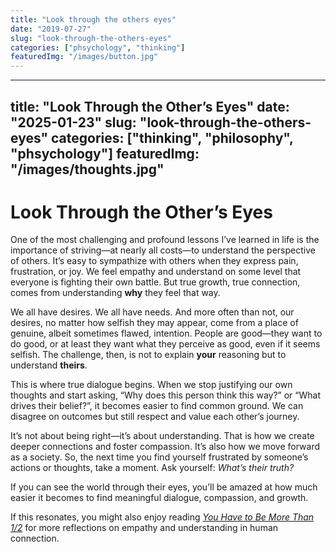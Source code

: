 ```yaml
---
title: "Look through the others eyes"
date: "2019-07-27"
slug: "look-through-the-others-eyes"
categories: ["phsychology", "thinking"]
featuredImg: "/images/button.jpg"
---
```



---
title: "Look Through the Other’s Eyes"
date: "2025-01-23"
slug: "look-through-the-others-eyes"
categories: ["thinking", "philosophy", "phsychology"]
featuredImg: "/images/thoughts.jpg"
---

# Look Through the Other’s Eyes

One of the most challenging and profound lessons I’ve learned in life is the importance of striving—at nearly all costs—to understand the perspective of others. It’s easy to sympathize with others when they express pain, frustration, or joy. We feel empathy and understand on some level that everyone is fighting their own battle. But true growth, true connection, comes from understanding **why** they feel that way.

We all have desires. We all have needs. And more often than not, our desires, no matter how selfish they may appear, come from a place of genuine, albeit sometimes flawed, intention. People are good—they want to do good, or at least they want what they perceive as good, even if it seems selfish. The challenge, then, is not to explain **your** reasoning but to understand **theirs**.

This is where true dialogue begins. When we stop justifying our own thoughts and start asking, “Why does this person think this way?” or “What drives their belief?”, it becomes easier to find common ground. We can disagree on outcomes but still respect and value each other’s journey.

It’s not about being right—it’s about understanding. That is how we create deeper connections and foster compassion. It’s also how we move forward as a society. So, the next time you find yourself frustrated by someone’s actions or thoughts, take a moment. Ask yourself: *What’s their truth?* 

If you can see the world through their eyes, you’ll be amazed at how much easier it becomes to find meaningful dialogue, compassion, and growth.

If this resonates, you might also enjoy reading [*You Have to Be More Than 1/2*](you-have-to-be-more-than-1-2) for more reflections on empathy and understanding in human connection.